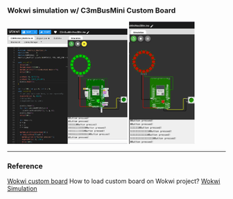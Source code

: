 ### Wokwi simulation w/ C3mBusMini Custom Board

<img src="C3mBusMiniNeo3Btn0819.png" width=55%> <img src="C3mBusMiniNeo3Btn0819.gif" width=30%>

---

### Reference
[Wokwi custom board](https://github.com/wokwi/wokwi-boards) How to load custom board on Wokwi project?
[Wokwi Simulation](https://wokwi.com/)
